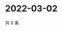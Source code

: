 # 2022-03-02

共 0 条

<!-- BEGIN WEIBO -->
<!-- 最后更新时间 Wed Mar 02 2022 00:20:33 GMT+0800 (China Standard Time) -->

<!-- END WEIBO -->
